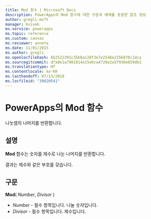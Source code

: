 ```yaml
---
title: Mod 함수 | Microsoft Docs
description: PowerApps의 Mod 함수에 대한 구문과 예제를 포함한 참조 정보
author: gregli-msft
manager: kvivek
ms.service: powerapps
ms.topic: reference
ms.custom: canvas
ms.reviewer: anneta
ms.date: 11/01/2015
ms.author: gregli
ms.openlocfilehash: 6b2522391c35b8a128f3e7e2546e2256870c1dca
ms.sourcegitcommit: dfa0e1a7981814e15e6ca4720e2a5f930e859db1
ms.translationtype: HT
ms.contentlocale: ko-KR
ms.lasthandoff: 07/13/2018
ms.locfileid: "39020541"
---
```

# <a name="mod-function-in-powerapps"></a>PowerApps의 Mod 함수
나눗셈의 나머지를 반환합니다.

## <a name="description"></a>설명
**Mod** 함수는 숫자를 제수로 나눈 나머지를 반환합니다.

결과는 제수와 같은 부호를 갖습니다.

## <a name="syntax"></a>구문
**Mod**( *Number*, *Divisor* )

* *Number* - 필수 항목입니다. 나눌 숫자입니다.
* *Divisor* - 필수 항목입니다.  제수입니다.

